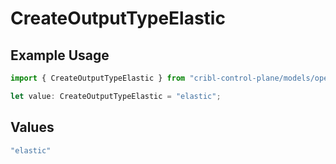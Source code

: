 # CreateOutputTypeElastic

## Example Usage

```typescript
import { CreateOutputTypeElastic } from "cribl-control-plane/models/operations";

let value: CreateOutputTypeElastic = "elastic";
```

## Values

```typescript
"elastic"
```